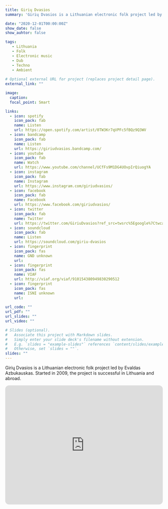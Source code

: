 ```yaml
---
title: Girių Dvasios
summary: 'Girių Dvasios is a Lithuanian electronic folk project led by Evaldas Azbukauskas. Started in 2009, the project is successful in Lithuania and abroad.'

date: "2020-12-01T00:00:00Z"
show_date: false
show_auhtor: false

tags:
   - Lithuania
   - Folk
   - Electronic music
   - Dub
   - Techno
   - Ambient
   
# Optional external URL for project (replaces project detail page).
external_link: ""

image:
  caption: 
  focal_point: Smart

links:
  - icon: spotify
    icon_pack: fab
    name: Listen
    url: https://open.spotify.com/artist/0TW3Kr7qVPFc5fBQz9Q3WV
  - icon: bandcamp
    icon_pack: fab
    name: Listen
    url: https://giriudvasios.bandcamp.com/
  - icon: youtube
    icon_pack: fab
    name: Watch
    url: https://www.youtube.com/channel/UCfFs9M1DG4UOvpIrQiuogYA
  - icon: instagram
    icon_pack: fab
    name: Instagram
    url: https://www.instagram.com/giriudvasios/
  - icon: facebook
    icon_pack: fab
    name: Facebook
    url: https://www.facebook.com/giriudvasios/
  - icon: twitter
    icon_pack: fab
    name: Twitter
    url: https://twitter.com/GiriuDvasios?ref_src=twsrc%5Egoogle%7Ctwcamp%5Eserp%7Ctwgr%5Eauthor 
  - icon: soundcloud
    icon_pack: fab
    name: Listen
    url: https://soundcloud.com/giriu-dvasios 
  - icon: fingerprint
    icon_pack: fas
    name: GND unknown
    url: 
  - icon: fingerprint
    icon_pack: fas
    name: VIAF
    url: http://viaf.org/viaf/910154380949830290512 
  - icon: fingerprint
    icon_pack: fas
    name: ISNI unknown
    url:
    
url_code: ""
url_pdf: ""
url_slides: ""
url_video: ""

# Slides (optional).
#   Associate this project with Markdown slides.
#   Simply enter your slide deck's filename without extension.
#   E.g. `slides = "example-slides"` references `content/slides/example-slides.md`.
#   Otherwise, set `slides = ""`.
slides: ""
---
```


Girių Dvasios is a Lithuanian electronic folk project led by Evaldas Azbukauskas. Started in 2009, the project is successful in Lithuania and abroad.

<iframe style="border-radius:12px" src="https://open.spotify.com/embed/album/0ehHcJzTHjJTZHseaEjUQD?utm_source=generator" width="100%" height="380" frameBorder="0" allowfullscreen="" allow="autoplay; clipboard-write; encrypted-media; fullscreen; picture-in-picture" loading="lazy"></iframe>
